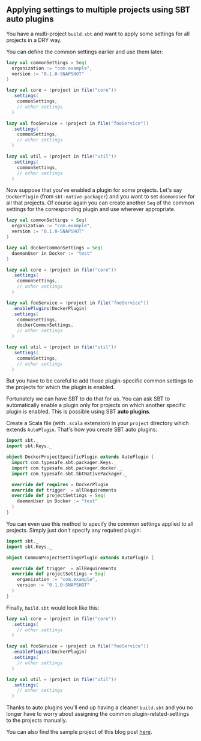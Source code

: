 ## Applying settings to multiple projects using SBT auto plugins

You have a multi-project `build.sbt` and want to apply some settings for all projects in a DRY way.

You can define the common settings earlier and use them later:

```sbt
lazy val commonSettings = Seq(
  organization := "com.example",
  version := "0.1.0-SNAPSHOT"
)

lazy val core = (project in file("core"))
  .settings(
    commonSettings,
    // other settings
  )

lazy val fooService = (project in file("fooService"))
  .settings(
    commonSettings,
    // other settings
  )

lazy val util = (project in file("util"))
  .settings(
    commonSettings,
    // other settings
  )
```

Now suppose that you've enabled a plugin for some projects. Let's say `DockerPlugin` (from `sbt-native-packager`) and you want to set `daemonUser` for all that projects. Of course again you can create another `Seq` of the common settings for the corresponding plugin and use wherever appropriate.

```sbt
lazy val commonSettings = Seq(
  organization := "com.example",
  version := "0.1.0-SNAPSHOT"
)

lazy val dockerCommonSettings = Seq(
  daemonUser in Docker := "test"
)

lazy val core = (project in file("core"))
  .settings(
    commonSettings,
    // other settings
  )

lazy val fooService = (project in file("fooService"))
  .enablePlugins(DockerPlugin)
  .settings(
    commonSettings,
    dockerCommonSettings,
    // other settings
  )

lazy val util = (project in file("util"))
  .settings(
    commonSettings,
    // other settings
  )
```

But you have to be careful to add those plugin-specific common settings to the projects for which the plugin is enabled.

Fortunately we can have SBT to do that for us. You can ask SBT to automatically enable a plugin only for projects on which another specific plugin is enabled. This is possible using SBT **auto plugins**.

Create a Scala file (with `.scala` extension) in your `project` directory which extends `AutoPlugin`. That's how you create SBT auto plugins:

```scala
import sbt._
import sbt.Keys._

object DockerProjectSpecificPlugin extends AutoPlugin {
  import com.typesafe.sbt.packager.Keys._
  import com.typesafe.sbt.packager.docker._
  import com.typesafe.sbt.SbtNativePackager._

  override def requires = DockerPlugin
  override def trigger  = allRequirements
  override def projectSettings = Seq(
    daemonUser in Docker := "test"
  )
}
```

You can even use this method to specify the common settings applied to all projects. Simply just don't specify any required plugin:


```scala
import sbt._
import sbt.Keys._

object CommonProjectSettingsPlugin extends AutoPlugin {

  override def trigger  = allRequirements
  override def projectSettings = Seq(
    organization := "com.example",
    version := "0.1.0-SNAPSHOT"
  )
}  
```

Finally, `build.sbt` would look like this:

```sbt
lazy val core = (project in file("core"))
  .settings(
    // other settings
  )

lazy val fooService = (project in file("fooService"))
  .enablePlugins(DockerPlugin)
  .settings(
    // other settings
  )

lazy val util = (project in file("util"))
  .settings(
    // other settings
  )
```

Thanks to auto plugins you'll end up having a cleaner `build.sbt` and you no longer have to worry about assigning the common plugin-related-settings to the projects manually.

You can also find the sample project of this blog post [here](https://github.com/amirkarimi/cake-blog-posts/tree/master/01-apply-settings-using-sbt-auto-plugin/sample).
